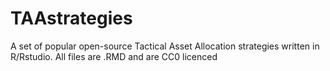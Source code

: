 # TAAstrategies
A set of popular open-source Tactical Asset Allocation strategies written in R/Rstudio. 
All files are .RMD and are CC0 licenced 

